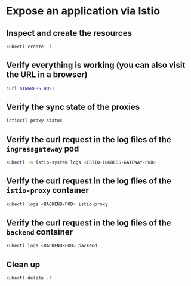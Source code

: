 # Expose an application via Istio

## Inspect and create the resources

```bash
kubectl create -f .
```

## Verify everything is working (you can also visit the URL in a browser)

```bash
curl $INGRESS_HOST
```

## Verify the sync state of the proxies

```bash
istioctl proxy-status
```

## Verify the curl request in the log files of the `ingressgateway` pod

```bash
kubectl -n istio-system logs <ISTIO-INGRESS-GATEWAY-POD>
```

## Verify the curl request in the log files of the `istio-proxy` container

```bash
kubectl logs <BACKEND-POD> istio-proxy
```

## Verify the curl request in the log files of the `backend` container

```bash
kubectl logs <BACKEND-POD> backend
```

## Clean up

```bash
kubectl delete -f .
```
